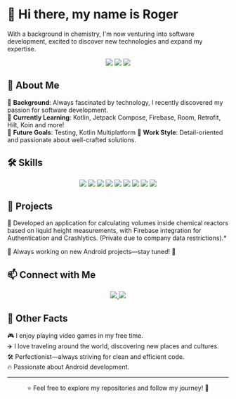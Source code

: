 
<h1>👋 Hi there, my name is Roger</h1>

With a background in chemistry, I'm now venturing into software development, excited to discover new technologies and expand my expertise.

<p align="center">
  <img src="https://img.shields.io/badge/Kotlin-0095D5?style=for-the-badge&logo=kotlin&logoColor=white">
  <img src="https://img.shields.io/badge/Android-3DDC84?style=for-the-badge&logo=android&logoColor=white">
  <img src="https://img.shields.io/badge/Jetpack%20Compose-4285F4?style=for-the-badge&logo=jetpackcompose&logoColor=white">
</p>


## 🚀 About Me

🔹 **Background**: Always fascinated by technology, I recently discovered my passion for software development.  
🔹 **Currently Learning**: Kotlin, Jetpack Compose, Firebase, Room, Retrofit, Hilt, Koin and more!  
🔹 **Future Goals**: Testing, Kotlin Multiplatform
🔹 **Work Style**: Detail-oriented and passionate about well-crafted solutions.  


## 🛠️ Skills

<p align="center">
  <img src="https://img.shields.io/badge/Android-3DDC84?style=for-the-badge&logo=android&logoColor=white">
  <img src="https://img.shields.io/badge/Kotlin-0095D5?style=for-the-badge&logo=kotlin&logoColor=white">
  <img src="https://img.shields.io/badge/Jetpack%20Compose-4285F4?style=for-the-badge&logo=jetpackcompose&logoColor=white">
  <img src="https://img.shields.io/badge/MVVM-6200EE?style=for-the-badge">
  <img src="https://img.shields.io/badge/Java-ED8B00?style=for-the-badge&logo=java&logoColor=white">
  <img src="https://img.shields.io/badge/PostgreSQL-336791?style=for-the-badge&logo=postgresql&logoColor=white">
  <img src="https://img.shields.io/badge/MySQL-4479A1?style=for-the-badge&logo=mysql&logoColor=white">
  <img src="https://img.shields.io/badge/Firebase-FFCA28?style=for-the-badge&logo=firebase&logoColor=black">
  <img src="https://img.shields.io/badge/Git-F05032?style=for-the-badge&logo=git&logoColor=white">
</p>


## 📌 Projects  

🔹 Developed an application for calculating volumes inside chemical reactors based on liquid height measurements, with Firebase integration for Authentication and Crashlytics. (Private due to company data restrictions).*

🔹 Always working on new Android projects—stay tuned! 🚀  


## 📫 Connect with Me  

<p align="center">
  <a href="https://www.linkedin.com/in/rogergonzalezacosta/" target="_blank">
    <img src="https://img.shields.io/badge/LinkedIn-0077B5?style=for-the-badge&logo=linkedin&logoColor=white">
  </a>
  <a href="mailto:rogergonzalezacosta@gmail.com">
    <img src="https://img.shields.io/badge/Email-D14836?style=for-the-badge&logo=gmail&logoColor=white">
  </a>
</p>


## 🎯 Other Facts  

🎮 I enjoy playing video games in my free time.  
✈️ I love traveling around the world, discovering new places and cultures.  
🛠️ Perfectionist—always striving for clean and efficient code.  
🔥 Passionate about Android development.  


---

<p align="center">⭐️ Feel free to explore my repositories and follow my journey! 🚀</p>
